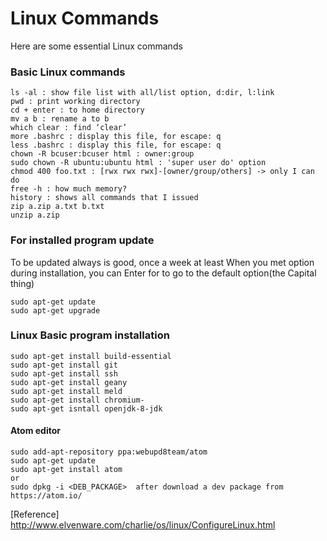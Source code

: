 # Linux Commands
Here are some essential Linux commands

### Basic Linux commands
```
ls -al : show file list with all/list option, d:dir, l:link
pwd : print working directory
cd + enter : to home directory
mv a b : rename a to b
which clear : find ‘clear’
more .bashrc : display this file, for escape: q
less .bashrc : display this file, for escape: q
chown -R bcuser:bcuser html : owner:group
sudo chown -R ubuntu:ubuntu html : 'super user do' option
chmod 400 foo.txt : [rwx rwx rwx]-[owner/group/others] -> only I can do
free -h : how much memory?
history : shows all commands that I issued
zip a.zip a.txt b.txt
unzip a.zip
```
### For installed program update
To be updated always is good, once a week at least
When you met option during installation, you can Enter for to go to the default option(the Capital thing)
```
sudo apt-get update
sudo apt-get upgrade
```

### Linux Basic program installation
```
sudo apt-get install build-essential
sudo apt-get install git
sudo apt-get install ssh
sudo apt-get install geany
sudo apt-get install meld
sudo apt-get install chromium-
sudo apt-get isntall openjdk-8-jdk
```
#### Atom editor
```
sudo add-apt-repository ppa:webupd8team/atom
sudo apt-get update
sudo apt-get install atom
or
sudo dpkg -i <DEB_PACKAGE>  after download a dev package from https://atom.io/
```

[Reference]
http://www.elvenware.com/charlie/os/linux/ConfigureLinux.html

